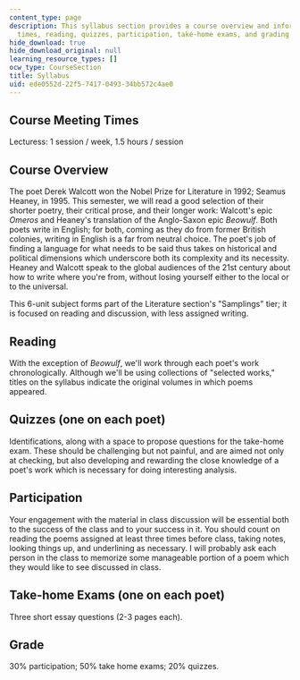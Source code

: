 ```yaml
---
content_type: page
description: This syllabus section provides a course overview and information on meeting
  times, reading, quizzes, participation, take-home exams, and grading.
hide_download: true
hide_download_original: null
learning_resource_types: []
ocw_type: CourseSection
title: Syllabus
uid: ede0552d-22f5-7417-0493-34bb572c4ae0
---
```


Course Meeting Times
--------------------

Lecturess: 1 session / week, 1.5 hours / session

Course Overview
---------------

The poet Derek Walcott won the Nobel Prize for Literature in 1992; Seamus Heaney, in 1995. This semester, we will read a good selection of their shorter poetry, their critical prose, and their longer work: Walcott's epic _Omeros_ and Heaney's translation of the Anglo-Saxon epic _Beowulf_. Both poets write in English; for both, coming as they do from former British colonies, writing in English is a far from neutral choice. The poet's job of finding a language for what needs to be said thus takes on historical and political dimensions which underscore both its complexity and its necessity. Heaney and Walcott speak to the global audiences of the 21st century about how to write where you're from, without losing yourself either to the local or to the universal.

This 6-unit subject forms part of the Literature section's "Samplings" tier; it is focused on reading and discussion, with less assigned writing.

Reading
-------

With the exception of _Beowulf_, we'll work through each poet's work chronologically. Although we'll be using collections of "selected works," titles on the syllabus indicate the original volumes in which poems appeared.

Quizzes (one on each poet)
--------------------------

Identifications, along with a space to propose questions for the take-home exam. These should be challenging but not painful, and are aimed not only at checking, but also developing and rewarding the close knowledge of a poet's work which is necessary for doing interesting analysis.

Participation
-------------

Your engagement with the material in class discussion will be essential both to the success of the class and to your success in it. You should count on reading the poems assigned at least three times before class, taking notes, looking things up, and underlining as necessary. I will probably ask each person in the class to memorize some manageable portion of a poem which they would like to see discussed in class.

Take-home Exams (one on each poet)
----------------------------------

Three short essay questions (2-3 pages each).

Grade
-----

30% participation; 50% take home exams; 20% quizzes.